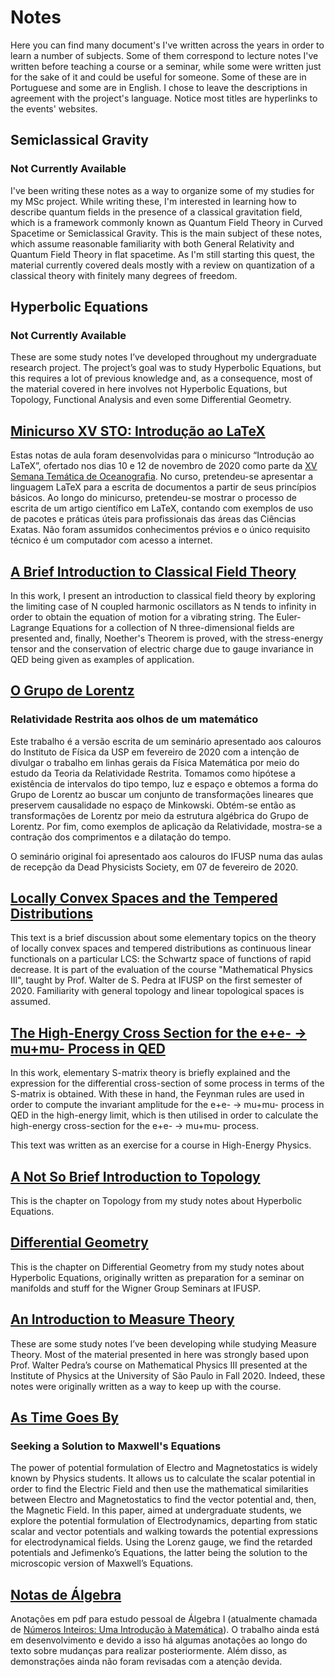 # Notes

Here you can find many document's I've written across the years in order to learn a number of subjects. Some of them correspond to lecture notes I've written before teaching a course or a seminar, while some were written just for the sake of it and could be useful for someone. Some of these are in Portuguese and some are in English. I chose to leave the descriptions in agreement with the project's language. Notice most titles are hyperlinks to the events' websites.


## Semiclassical Gravity
### Not Currently Available

I've been writing these notes as a way to organize some of my studies for my MSc project. While writing these, I'm interested in learning how to describe quantum fields in the presence of a classical gravitation field, which is a framework commonly known as Quantum Field Theory in Curved Spacetime or Semiclassical Gravity. This is the main subject of these notes, which assume reasonable familiarity with both General Relativity and Quantum Field Theory in flat spacetime. As I'm still starting this quest, the material currently covered deals mostly with a review on quantization of a classical theory with finitely many degrees of freedom.

## Hyperbolic Equations
### Not Currently Available

These are some study notes I’ve developed throughout my undergraduate research project. The project’s goal was to study Hyperbolic Equations, but this requires a lot of previous knowledge and, as a consequence, most of the material covered in here involves not Hyperbolic Equations, but Topology, Functional Analysis and even some Differential Geometry. 

## [Minicurso XV STO: Introdução ao LaTeX](https://alves-nickolas.github.io/pdf/LaTeX_XV_STO.pdf)

Estas notas de aula foram desenvolvidas para o minicurso “Introdução ao LaTeX”, ofertado nos dias 10 e 12 de novembro de 2020 como parte da [XV Semana Temática de Oceanografia](https://www.sto2020.com.br/). No curso, pretendeu-se apresentar a linguagem LaTeX para a escrita de documentos a partir de seus princípios básicos. Ao longo do minicurso, pretendeu-se mostrar o processo de escrita de um artigo científico em LaTeX, contando com exemplos de uso de pacotes e práticas úteis para profissionais das áreas das Ciências Exatas. Não foram assumidos conhecimentos prévios e o único requisito técnico é um computador com acesso a internet.

## [A Brief Introduction to Classical Field Theory](https://alves-nickolas.github.io/pdf/A_Brief_Introduction_to_Classical_Field_Theory.pdf)

In this work, I present an introduction to classical field theory by exploring the limiting case of N coupled harmonic oscillators as N tends to infinity in order to obtain the equation of motion for a vibrating string. The Euler-Lagrange Equations for a collection of N three-dimensional fields are presented and, finally, Noether's Theorem is proved, with the stress-energy tensor and the conservation of electric charge due to gauge invariance in QED being given as examples of application.

## [O Grupo de Lorentz](https://alves-nickolas.github.io/pdf/O_Grupo_de_Lorentz.pdf)
### Relatividade Restrita aos olhos de um matemático

Este trabalho é a versão escrita de um seminário apresentado aos calouros do Instituto de Física da USP em fevereiro de 2020 com a intenção de divulgar o trabalho em linhas gerais da Física Matemática por meio do estudo da Teoria da Relatividade Restrita. Tomamos como hipótese a existência de intervalos do tipo tempo, luz e espaço e obtemos a forma do Grupo de Lorentz ao buscar um conjunto de transformações lineares que preservem causalidade no espaço de Minkowski. Obtém-se então as transformações de Lorentz por meio da estrutura algébrica do Grupo de Lorentz. Por fim, como exemplos de aplicação da Relatividade, mostra-se a contração dos comprimentos e a dilatação do tempo.

O seminário original foi apresentado aos calouros do IFUSP numa das aulas de recepção da Dead Physicists Society, em 07 de fevereiro de 2020.

## [Locally Convex Spaces and the Tempered Distributions](https://alves-nickolas.github.io/pdf/LCS_and_the_Tempered_Distributions.pdf)

This text is a brief discussion about some elementary topics on the theory of locally convex spaces and tempered distributions as continuous linear functionals on a particular LCS: the Schwartz space of functions of rapid decrease. It is part of the evaluation of the course "Mathematical Physics III", taught by Prof. Walter de S. Pedra at IFUSP on the first semester of 2020. Familiarity with general topology and linear topological spaces is assumed.

## [The High-Energy Cross Section for the e+e- -> mu+mu- Process in QED](https://alves-nickolas.github.io/pdf/CrossSection.pdf)

In this work, elementary S-matrix theory is briefly explained and the expression for the differential cross-section of some process in terms of the S-matrix is obtained. With these in hand, the Feynman rules are used in order to compute the invariant amplitude for the e+e- -> mu+mu- process in QED in the high-energy limit, which is then utilised in order to calculate the high-energy cross-section for the e+e- -> mu+mu- process.

This text was written as an exercise for a course in High-Energy Physics.

## [A Not So Brief Introduction to Topology](https://alves-nickolas.github.io/pdf/A_Not_So_Brief_Introduction_to_Topology.pdf)

This is the chapter on Topology from my study notes about Hyperbolic Equations.

## [Differential Geometry](https://alves-nickolas.github.io/pdf/Differential_Geometry.pdf)

This is the chapter on Differential Geometry from my study notes about Hyperbolic Equations, originally written as preparation for a seminar on manifolds and stuff for the Wigner Group Seminars at IFUSP.

## [An Introduction to Measure Theory](https://alves-nickolas.github.io/pdf/An_Introduction_to_Measure_Theory.pdf)

These are some study notes I’ve been developing while studying Measure Theory. Most of the material presented in here was strongly based upon Prof. Walter Pedra’s course on Mathematical Physics III presented at the Institute of Physics at the University of São Paulo in Fall 2020. Indeed, these notes were originally written as a way to keep up with the course.

## [As Time Goes By](https://alves-nickolas.github.io/pdf/As_Time_Goes_By__Seeking_a_Solution_to_Maxwell_s_Equations.pdf)
### Seeking a Solution to Maxwell's Equations

The power of potential formulation of Electro and Magnetostatics is widely known by Physics students. It allows us to calculate the scalar potential in order to find the Electric Field and then use the mathematical similarities between Electro and Magnetostatics to find the vector potential and, then, the Magnetic Field. In this paper, aimed at undergraduate students, we explore the potential formulation of Electrodynamics, departing from static scalar and vector potentials and walking towards the potential expressions for electrodynamical fields. Using the Lorenz gauge, we find the retarded potentials and Jefimenko’s Equations, the latter being the solution to the microscopic version of Maxwell’s Equations.

## [Notas de Álgebra](http://alves-nickolas.github.io/pdf/Algebra.pdf)

Anotações em pdf para estudo pessoal de Álgebra I (atualmente chamada de [Números Inteiros: Uma Introdução à Matemática](https://uspdigital.usp.br/jupiterweb/obterDisciplina?sgldis=mat0164&nomdis=)). O trabalho ainda está em desenvolvimento e devido a isso há algumas anotações ao longo do texto sobre mudanças para realizar posteriormente. Além disso, as demonstrações ainda não foram revisadas com a atenção devida.
